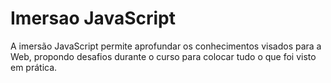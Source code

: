 # Imersao JavaScript

A imersão JavaScript permite aprofundar os conhecimentos visados para a Web, propondo desafios durante o curso para colocar tudo o que foi visto em prática.
